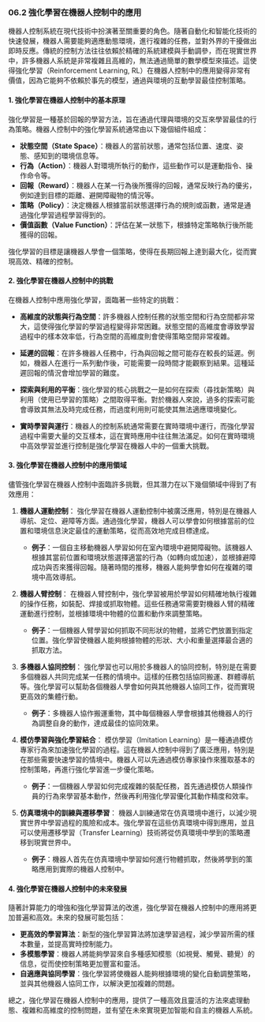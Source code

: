 ### 06.2 強化學習在機器人控制中的應用

機器人控制系統在現代技術中扮演著至關重要的角色。隨著自動化和智能化技術的快速發展，機器人需要能夠適應動態環境，進行複雜的任務，並對外界的干擾做出即時反應。傳統的控制方法往往依賴於精確的系統建模與手動調參，而在現實世界中，許多機器人系統是非常複雜且高維的，無法通過簡單的數學模型來描述。這使得強化學習（Reinforcement Learning, RL）在機器人控制中的應用變得非常有價值，因為它能夠不依賴於事先的模型，通過與環境的互動學習最佳控制策略。

#### 1. 強化學習在機器人控制中的基本原理

強化學習是一種基於回報的學習方法，旨在通過代理與環境的交互來學習最佳的行為策略。機器人控制中的強化學習系統通常由以下幾個組件組成：

- **狀態空間（State Space）**：機器人的當前狀態，通常包括位置、速度、姿態、感知到的環境信息等。
- **行為（Action）**：機器人對環境所執行的動作，這些動作可以是運動指令、操作命令等。
- **回報（Reward）**：機器人在某一行為後所獲得的回報，通常反映行為的優劣，例如達到目標的距離、避開障礙物的情況等。
- **策略（Policy）**：決定機器人根據當前狀態選擇行為的規則或函數，通常是通過強化學習過程學習得到的。
- **價值函數（Value Function）**：評估在某一狀態下，根據特定策略執行後所能獲得的回報。

強化學習的目標是讓機器人學會一個策略，使得在長期回報上達到最大化，從而實現高效、精確的控制。

#### 2. 強化學習在機器人控制中的挑戰

在機器人控制中應用強化學習，面臨著一些特定的挑戰：

- **高維度的狀態與行為空間**：許多機器人控制任務的狀態空間和行為空間都非常大，這使得強化學習的學習過程變得非常困難。狀態空間的高維度會導致學習過程中的樣本效率低，行為空間的高維度則會使得策略空間非常複雜。
  
- **延遲的回報**：在許多機器人任務中，行為與回報之間可能存在較長的延遲。例如，機器人在進行一系列動作後，可能需要一段時間才能觀察到結果。這種延遲回報的情況會增加學習的難度。
  
- **探索與利用的平衡**：強化學習的核心挑戰之一是如何在探索（尋找新策略）與利用（使用已學習的策略）之間取得平衡。對於機器人來說，過多的探索可能會導致其無法及時完成任務，而過度利用則可能使其無法適應環境變化。

- **實時學習與運行**：機器人的控制系統通常需要在實時環境中運行，而強化學習過程中需要大量的交互樣本，這在實時應用中往往無法滿足。如何在實時環境中高效學習並進行控制是強化學習在機器人中的一個重大挑戰。

#### 3. 強化學習在機器人控制中的應用領域

儘管強化學習在機器人控制中面臨許多挑戰，但其潛力在以下幾個領域中得到了有效應用：

1. **機器人運動控制**：
   強化學習在機器人運動控制中被廣泛應用，特別是在機器人導航、定位、避障等方面。通過強化學習，機器人可以學會如何根據當前的位置和環境信息決定最佳的運動策略，從而高效地完成目標達成。
   
   - **例子**：一個自主移動機器人學習如何在室內環境中避開障礙物。該機器人根據其當前位置和環境狀態選擇適當的行為（如轉向或加速），並根據避障成功與否來獲得回報。隨著時間的推移，機器人能夠學會如何在複雜的環境中高效導航。

2. **機器人臂控制**：
   在機器人臂控制中，強化學習被用於學習如何精確地執行複雜的操作任務，如裝配、焊接或抓取物體。這些任務通常需要對機器人臂的精確運動進行控制，並根據環境中物體的位置和動作來調整策略。
   
   - **例子**：一個機器人臂學習如何抓取不同形狀的物體，並將它們放置到指定位置。強化學習使機器人能夠根據物體的形狀、大小和重量選擇最合適的抓取方法。

3. **多機器人協同控制**：
   強化學習也可以用於多機器人的協同控制，特別是在需要多個機器人共同完成某一任務的情境中。這樣的任務包括協同搬運、群體導航等。強化學習可以幫助各個機器人學會如何與其他機器人協同工作，從而實現更高效的集體行動。

   - **例子**：多機器人協作搬運重物，其中每個機器人學會根據其他機器人的行為調整自身的動作，達成最佳的協同效果。

4. **模仿學習與強化學習結合**：
   模仿學習（Imitation Learning）是一種通過模仿專家行為來加速強化學習的過程。這在機器人控制中得到了廣泛應用，特別是在那些需要快速學習的情境中。機器人可以先通過模仿專家操作來獲取基本的控制策略，再進行強化學習進一步優化策略。

   - **例子**：一個機器人學習如何完成複雜的裝配任務，首先通過模仿人類操作員的行為來學習基本動作，然後再利用強化學習優化其動作精度和效率。

5. **仿真環境中的訓練與遷移學習**：
   機器人訓練通常在仿真環境中進行，以減少現實世界中學習過程的風險和成本。強化學習在這些仿真環境中得到應用，並且可以使用遷移學習（Transfer Learning）技術將從仿真環境中學到的策略遷移到現實世界中。

   - **例子**：機器人首先在仿真環境中學習如何進行物體抓取，然後將學到的策略應用到實際的機器人控制中。

#### 4. 強化學習在機器人控制中的未來發展

隨著計算能力的增強和強化學習算法的改進，強化學習在機器人控制中的應用將更加普遍和高效。未來的發展可能包括：

- **更高效的學習算法**：新型的強化學習算法將加速學習過程，減少學習所需的樣本數量，並提高實時控制能力。
- **多模態學習**：機器人將能夠學習來自多種感知模態（如視覺、觸覺、聽覺）的信息，從而使控制策略更加豐富和靈活。
- **自適應與協同學習**：強化學習將使機器人能夠根據環境的變化自動調整策略，並與其他機器人協同工作，以解決更加複雜的問題。

總之，強化學習在機器人控制中的應用，提供了一種高效且靈活的方法來處理動態、複雜和高維度的控制問題，並有望在未來實現更加智能和自主的機器人系統。